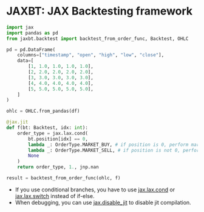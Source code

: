 # JAXBT: JAX Backtesting framework

```python
import jax
import pandas as pd
from jaxbt.backtest import backtest_from_order_func, Backtest, OHLC

pd = pd.DataFrame(
    columns=["timestamp", "open", "high", "low", "close"],
    data=[
        [1, 1.0, 1.0, 1.0, 1.0],
        [2, 2.0, 2.0, 2.0, 2.0],
        [3, 3.0, 3.0, 3.0, 3.0],
        [4, 4.0, 4.0, 4.0, 4.0],
        [5, 5.0, 5.0, 5.0, 5.0],
    ]
)

ohlc = OHLC.from_pandas(df)

@jax.jit
def f(bt: Backtest, idx: int):
    order_type = jax.lax.cond(
        bt.position[idx] == 0,
        lambda _: OrderType.MARKET_BUY, # if position is 0, perform market buy
        lambda _: OrderType.MARKET_SELL, # if position is not 0, perform market sell
        None
    )
    return order_type, 1., jnp.nan

result = backtest_from_order_func(ohlc, f)
```

- If you use conditional branches, you have to use [jax.lax.cond](https://jax.readthedocs.io/en/latest/_autosummary/jax.lax.cond.html) or [jax.lax.switch](https://jax.readthedocs.io/en/latest/_autosummary/jax.lax.switch.html) instead of if-else.
- When debugging, you can use [jax.disable_jit](https://jax.readthedocs.io/en/latest/_autosummary/jax.disable_jit.html) to disable jit compilation.